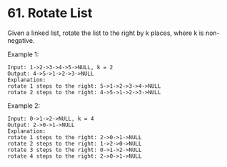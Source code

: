 # 61. Rotate List

Given a linked list, rotate the list to the right by k places, where k is non-negative.

Example 1:

    Input: 1->2->3->4->5->NULL, k = 2
    Output: 4->5->1->2->3->NULL
    Explanation:
    rotate 1 steps to the right: 5->1->2->3->4->NULL
    rotate 2 steps to the right: 4->5->1->2->3->NULL

Example 2:

    Input: 0->1->2->NULL, k = 4
    Output: 2->0->1->NULL
    Explanation:
    rotate 1 steps to the right: 2->0->1->NULL
    rotate 2 steps to the right: 1->2->0->NULL
    rotate 3 steps to the right: 0->1->2->NULL
    rotate 4 steps to the right: 2->0->1->NULL
